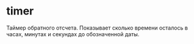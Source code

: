 # timer
Таймер обратного отсчета. Показывает сколько времени осталось в часах, минутах и секундах до обозначенной даты.
